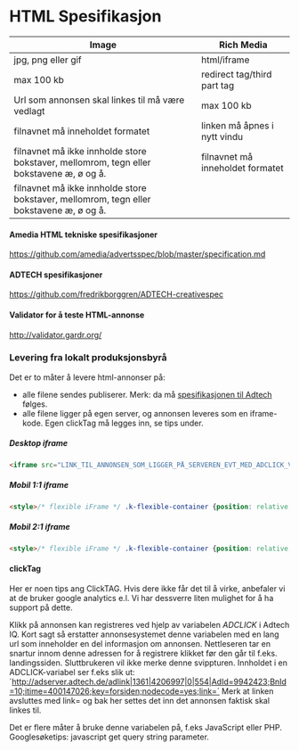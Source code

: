# HTML Spesifikasjon

Image | Rich Media
------------- | -------------
jpg, png eller gif | html/iframe
max 100 kb | redirect tag/third part tag
Url som annonsen skal linkes til må være vedlagt | max 100 kb
filnavnet må inneholdet formatet | linken må åpnes i nytt vindu
filnavnet må ikke innholde store bokstaver, mellomrom, tegn eller bokstavene æ, ø og å. | filnavnet må inneholdet formatet
 | filnavnet må ikke innholde store bokstaver, mellomrom, tegn eller bokstavene æ, ø og å.

#### Amedia HTML tekniske spesifikasjoner
https://github.com/amedia/advertsspec/blob/master/specification.md

#### ADTECH spesifikasjoner
https://github.com/fredrikborggren/ADTECH-creativespec

#### Validator for å teste HTML-annonse
http://validator.gardr.org/

### Levering fra lokalt produksjonsbyrå
Det er to måter å levere html-annonser på:
- alle filene sendes publiserer. Merk: da må [spesifikasjonen til Adtech](https://github.com/fredrikborggren/ADTECH-creativespec) følges.
- alle filene ligger på egen server, og annonsen leveres som en iframe-kode. Egen clickTag må legges inn, se tips under.

##### Desktop iframe
```html
<iframe src="LINK_TIL_ANNONSEN_SOM_LIGGER_PÅ_SERVEREN_EVT_MED_ADCLICK_VARIABEL" width="_bredde_px" height="_høyde_px" frameborder="0" marginwidth="0" marginheight="0" scrolling="no" seamless></iframe>
```

##### Mobil 1:1 iframe
```html
<style>/* flexible iFrame */ .k-flexible-container {position: relative;padding-bottom: 100%;height: 0;overflow: hidden;} .k -flexible-container iframe,k -flexible-container object,k-flexible-container embed {position: absolute; top: 0;left: 0; width: 100%;height: 100%;}</style><div class="k-flexible-container"><iframe src="LINK_TIL_ANNONSEN_SOM_LIGGER_PÅ_SERVEREN_EVT_MED_ADCLICK_VARIABEL" width="_bredde_px" height="_høyde_px" frameborder="0" marginwidth="0" marginheight="0" scrolling="no" seamless></iframe> </div>
```

##### Mobil 2:1 iframe
```html
<style>/* flexible iFrame */ .k-flexible-container {position: relative;padding-bottom: 50%;height: 0;overflow: hidden;} .k -flexible-container iframe,k -flexible-container object,k-flexible-container embed {position: absolute; top: 0;left: 0; width: 100%;height: 100%;}</style><div class="k-flexible-container"><iframe src="LINK_TIL_ANNONSEN_SOM_LIGGER_PÅ_SERVEREN_EVT_MED_ADCLICK_VARIABEL" width="_bredde_px" height="_høyde_px" frameborder="0" marginwidth="0" marginheight="0" scrolling="no" seamless></iframe> </div>
```

#### clickTag
Her er noen tips ang ClickTAG. Hvis dere ikke får det til å virke, anbefaler vi at de bruker google analytics e.l. Vi har dessverre liten mulighet for å ha support på dette.

Klikk på annonsen kan registreres ved hjelp av variabelen _ADCLICK_ i Adtech IQ.
Kort sagt så erstatter annonsesystemet denne variabelen med en lang url som inneholder en del informasjon om annonsen.
Nettleseren tar en snartur innom denne adressen for å registrere klikket før den går til f.eks. landingssiden.
Sluttbrukeren vil ikke merke denne svippturen.
Innholdet i en ADCLICK-variabel ser f.eks slik ut:
´http://adserver.adtech.de/adlink|1361|4206997|0|554|AdId=9942423;BnId=10;itime=400147026;key=forsiden;nodecode=yes;link=´
Merk at linken avsluttes med link= og bak her settes det inn det annonsen faktisk skal linkes til.

Det er flere måter å bruke denne variabelen på, f.eks JavaScript eller PHP.
Googlesøketips: javascript get query string parameter.
